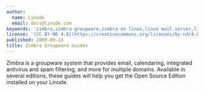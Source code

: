 ```yaml
---
author:
  name: Linode
  email: docs@linode.com
keywords: 'zimbra,zimbra groupware,zimbra on linux,linux mail server,linux email'
license: '[CC BY-ND 4.0](https://creativecommons.org/licenses/by-nd/4.0)'
published: 2009-09-13
title: Zimbra Groupware Guides
---
```


Zimbra is a groupware system that provides email, calendaring, integrated antivirus and spam filtering, and more for multiple domains. Available in several editions, these guides will help you get the Open Source Edition installed on your Linode.
